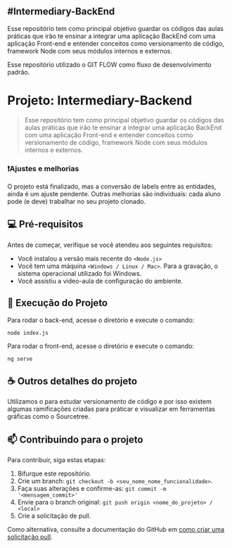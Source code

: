 #Intermediary-BackEnd
------------
Esse repositório tem como principal objetivo guardar os códigos das aulas práticas que irão te ensinar a integrar uma aplicação BackEnd com uma aplicação Front-end e entender conceitos como versionamento de código, framework Node com seus módulos internos e externos.

Esse repositório utilizado o GIT FLOW como fluxo de desenvolvimento padrão.

# Projeto: Intermediary-Backend

> Esse repositório tem como principal objetivo guardar os códigos das aulas práticas que irão te ensinar a integrar uma aplicação BackEnd com uma aplicação Front-end e entender conceitos como versionamento de código, framework Node com seus módulos internos e externos.

### ❗Ajustes e melhorias

O projeto está finalizado, mas a conversão de labels entre as entidades, ainda é um ajuste pendente.
Outras melhorias são individuais: cada aluno pode (e deve) trabalhar no seu projeto clonado.

## 💻 Pré-requisitos

Antes de começar, verifique se você atendeu aos seguintes requisitos:
* Você instalou a versão mais recente do `<Node.js>`
* Você tem uma máquina `<Windows / Linux / Mac>`.  Para a gravação, o sistema operacional utilizado foi Windows.
* Você assistiu a video-aula de configuração do ambiente.

## 🚀 Execução do Projeto

Para rodar o back-end, acesse o diretório <lgpd-back> e execute o comando:
```
node index.js
```

Para rodar o front-end, acesse o diretório <lgpd-front> e execute o comando:
```
ng serve
```

## ☕  Outros detalhes do projeto

Utilizamos o <Git Flow> para estudar versionamento de código e por isso existem algumas ramificações criadas para práticar e visualizar em ferramentas gráficas como o Sourcetree.

## 📫 Contribuindo para o projeto
<!---Se você foi aluno dessa disciplina e deseja contribuir com ajustes e/ou funcionalidades entre em contato com o responsável da sua aula e considere a criação de um arquivo CONTRIBUTING.md separado--->
Para contribuir, siga estas etapas:

1. Bifurque este repositório.
2. Crie um branch: `git checkout -b <seu_nome_nome_funcionalidade>`.
3. Faça suas alterações e confirme-as: `git commit -m '<mensagem_commit>'`
4. Envie para o branch original: `git push origin <nome_do_projeto> / <local>`
5. Crie a solicitação de pull.

Como alternativa, consulte a documentação do GitHub em [como criar uma solicitação pull](https://help.github.com/en/github/collaborating-with-issues-and-pull-requests/creating-a-pull-request).
